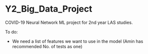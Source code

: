 # Y2_Big_Data_Project
COVID-19 Neural Network ML project for 2nd year LAS studies.

To do:
 - We need a list of features we want to use in the model (Amin has recommended No. of tests as one)
 